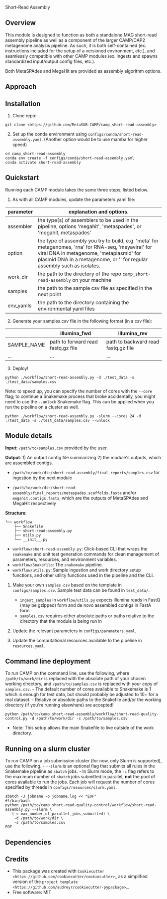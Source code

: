 Short-Read Assembly

Overview
--------

This module is designed to function as both a standalone MAG short-read assembly pipeline as well as a component of the larger CAMP/CAP2 metagenome analysis pipeline. As such, it is both self-contained (ex. instructions included for the setup of a versioned environment, etc.), and seamlessly compatible with other CAMP modules (ex. ingests and spawns standardized input/output config files, etc.). 

Both MetaSPAdes and MegaHit are provided as assembly algorithm options. 

Approach
--------
<INSERT PIPELINE IMAGE>

Installation
------------

1. Clone repo: 

```
git clone <https://github.com/MetaSUB-CAMP/camp_short-read-assembly>
```

2. Set up the conda environment using ``configs/conda/short-read-assembly.yaml``. (Another option would be to use mamba for higher speed)

```
cd camp_short-read-assembly
conda env create -f configs/conda/short-read-assembly.yaml
conda activate short-read-assembly
```


Quickstart
----------

Running each CAMP module takes the same three steps, listed below.

1. As with all CAMP modules, update the parameters.yaml file:

| parameter | explanation and options.                                                    | 
|-----------|-----------------------------------------------------------------------------|
| assembler       |  the type(s) of assemblers to be used in the pipeline, options 'megahit', 'metaspades', or 'megahit, metaspades' |
| option     |  the type of assembly you try to build, e.g. 'meta' for metagenomes, 'rna' for RNA-seq, 'meyaviral' for viral DNA in metagenome, 'metaplasmid' for plasmid DNA in a metagenome, or '' for regular assembly such as isolates.  |
| work_dir      |  the path to the directory of the repo `camp_short-read-assembly` on your machine  |
| samples  |  the path to the sample csv file as specified in the next point  |
| env_yamls  |  the path to the directory containing the environmental yaml files  |

2. Generate your samples.csv file in the following format (in a csv file):

|  | illumina_fwd                                                    |  illumina_rev |
|-----------|-----------------------------------------------------------------------------|---|
| SAMPLE_NAME      | path to forward read fastq.gz file | path to backward read fastq.gz file  |
| ...      | ...                         |...   |

3. Deploy!

```
python ./workflow/short-read-assembly.py -d ./test_data -s ./test_data/samples.csv
```

Note: to speed up, you can specify the number of cores with the `--core` flag; to continue a Snakemake process that broke accidentally, you might need to use the `--unlock` Snakemake flag. This can be applied when you run the pipeline on a cluster as well.

```
python ./workflow/short-read-assembly.py -slurm --cores 24 -d ./test_data -s ./test_data/samples.csv --unlock
```

Module details
---------------

**Input**: ``/path/to/samples.csv`` provided by the user.

**Output**: 1) An output config file summarizing 2) the module's outputs, which are assembled contigs. 

- ``/path/to/work/dir/short-read-assembly/final_reports/samples.csv`` for ingestion by the next module

- ``/path/to/work/dir/short-read-assembly/final_reports/metaspades.scaffolds.fasta`` and/or ``megahit.contigs.fasta``, which are the outputs of MetaSPAdes and MegaHit respectively

**Structure**:
```
└── workflow
    ├── Snakefile
    ├── short-read-assembly.py
    ├── utils.py
    └── __init__.py
```
* ``workflow/short-read-assembly.py``: Click-based CLI that wraps the ``snakemake`` and unit test generation commands for clean management of parameters, resources, and environment variables.
* ``workflow/Snakefile``: The ``snakemake`` pipeline. 
* ``workflow/utils.py``: Sample ingestion and work directory setup functions, and other utility functions used in the pipeline and the CLI.

1. Make your own ``samples.csv`` based on the template in ``configs/samples.csv``. Sample test data can be found in ``test_data/``. 
    - ``ingest_samples`` in ``workflow/utils.py`` expects Illumina reads in FastQ (may be gzipped) form and de novo assembled contigs in FastA form
    - ``samples.csv`` requires either absolute paths or paths relative to the directory that the module is being run in

2. Update the relevant parameters in ``configs/parameters.yaml``.

3. Update the computational resources available to the pipeline in ``resources.yaml``. 


Command line deployment
-----------------------
To run CAMP on the command line, use the following, where ``/path/to/work/dir`` is replaced with the absolute path of your chosen working directory, and ``/path/to/samples.csv`` is replaced with your copy of ``samples.csv``. 
    - The default number of cores available to Snakemake is 1 which is enough for test data, but should probably be adjusted to 10+ for a real dataset.
    - Relative or absolute paths to the Snakefile and/or the working directory (if you're running elsewhere) are accepted!
```
python /path/to/camp_short-read-assembly/workflow/short-read-quality-control.py -d /path/to/work/dir -s /path/to/samples.csv
```

* Note: This setup allows the main Snakefile to live outside of the work directory.

Running on a slurm cluster
--------------------------
To run CAMP on a job submission cluster (for now, only Slurm is supported), use the following.
    - ``--slurm`` is an optional flag that submits all rules in the Snakemake pipeline as ``sbatch`` jobs. 
    - In Slurm mode, the ``-c`` flag refers to the maximum number of ``sbatch`` jobs submitted in parallel, **not** the pool of cores available to run the jobs. Each job will request the number of cores specified by threads in ``configs/resources/slurm.yaml``.
```
sbatch -J jobname -o jobname.log << "EOF"
#!/bin/bash
python /path/to/camp_short-read-quality-control/workflow/short-read-assembly.py --slurm \
   (-c max_number_of_parallel_jobs_submitted) \
    -d /path/to/work/dir \
    -s /path/to/samples.csv
EOF
```
Dependencies
------------
<LIST ALL DEPENDENCIES>

Credits
-------

* This package was created with `Cookiecutter <https://github.com/cookiecutter/cookiecutter>`_ as a simplified version of the `project template <https://github.com/audreyr/cookiecutter-pypackage>`_.
* Free software: MIT


